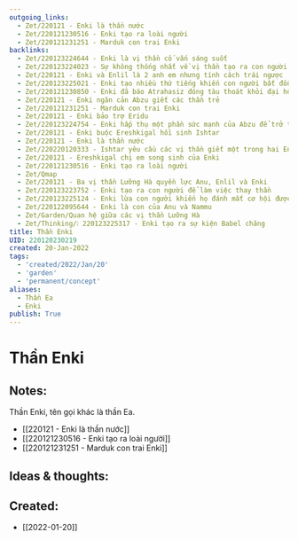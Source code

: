 ```yaml
---
outgoing_links:
  - Zet/220121 - Enki là thần nước
  - Zet/220121230516 - Enki tạo ra loài người
  - Zet/220121231251 - Marduk con trai Enki
backlinks:
  - Zet/220123224644 - Enki là vị thần cố vấn sáng suốt
  - Zet/220123224023 - Sự không thống nhất về vị thần tạo ra con người trong thần thoại Lưỡng Hà
  - Zet/220121 - Enki và Enlil là 2 anh em nhưng tính cách trái ngược
  - Zet/220123225021 - Enki tạo nhiều thứ tiếng khiến con người bất đồng ngôn ngữ
  - Zet/220121230850 - Enki đã báo Atrahasiz đóng tàu thoát khỏi đại hồng thủy
  - Zet/220121 - Enki ngăn cản Abzu giết các thần trẻ
  - Zet/220121231251 - Marduk con trai Enki
  - Zet/220121 - Enki bảo trợ Eridu
  - Zet/220123224754 - Enki hấp thụ một phần sức mạnh của Abzu để trở thành thần của nước
  - Zet/220121 - Enki buộc Ereshkigal hồi sinh Ishtar
  - Zet/220121 - Enki là thần nước
  - Zet/220220120333 - Ishtar yêu cầu các vị thần giết một trong hai Enkidu và Gilgamesh
  - Zet/220121 - Ereshkigal chị em song sinh của Enki
  - Zet/220121230516 - Enki tạo ra loài người
  - Zet/Qmap
  - Zet/220121 - Ba vị thần Lưỡng Hà quyền lực Anu, Enlil và Enki
  - Zet/220123223752 - Enki tạo ra con người để làm việc thay thần
  - Zet/220123225124 - Enki lừa con người khiến họ đánh mất cơ hội được bất tử
  - Zet/220122095644 - Enki là con của Anu và Nammu
  - Zet/Garden/Quan hệ giữa các vị thần Lưỡng Hà
  - Zet/Thinking/❕ 220123225317 - Enki tạo ra sự kiện Babel chăng
title: Thần Enki
UID: 220120230219
created: 20-Jan-2022
tags:
  - 'created/2022/Jan/20'
  - 'garden'
  - 'permanent/concept'
aliases:
  - Thần Ea
  - Enki
publish: True
---
```

# Thần Enki

## Notes:

Thần Enki, tên gọi khác là thần Ea.

- [[220121 - Enki là thần nước]]
- [[220121230516 - Enki tạo ra loài người]]
- [[220121231251 - Marduk con trai Enki]]

## Ideas & thoughts:





## Created:
- [[2022-01-20]]
